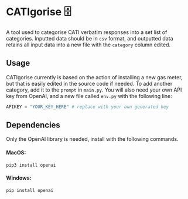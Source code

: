 # CATIgorise 🗄️

A tool used to categorise CATI verbatim responses into a set list of categories.
Inputted data should be in `csv` format, and outputted data retains all input data into a new file with the `category` column edited. 

## Usage

CATIgorise currently is based on the action of installing a new gas meter, but that is easily edited in the source code if needed.
To add another category, add it to the `prompt` in `main.py`.
You will also need your own API key from OpenAI, and a new file called `env.py` with the following line:
```python
APIKEY = "YOUR_KEY_HERE" # replace with your own generated key
```

## Dependencies
Only the OpenAI library is needed, install with the following commands.

#### MacOS:
```shell
pip3 install openai
```

#### Windows:
```shell
pip install openai
```
